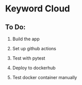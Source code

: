 # Keyword Cloud

## To Do:

1. Build the app

2. Set up github actions

3. Test with pytest

4. Deploy to dockerhub

5. Test docker container manually